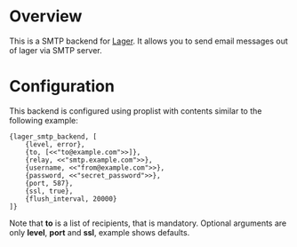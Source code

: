 Overview
==========

This is a SMTP backend for [Lager](https://github.com/basho/lager).
It allows you to send email messages out of lager via SMTP server.

Configuration
==========
This backend is configured using proplist with contents similar to the following example:

	{lager_smtp_backend, [
		{level, error},
		{to, [<<"to@example.com">>]},
		{relay, <<"smtp.example.com">>},
		{username, <<"from@example.com">>},
		{password, <<"secret_password">>},
		{port, 587},
		{ssl, true},
		{flush_interval, 20000}
	]}
	
Note that **to** is a list of recipients, that is mandatory.
Optional arguments are only **level**, **port** and **ssl**, example shows defaults.
